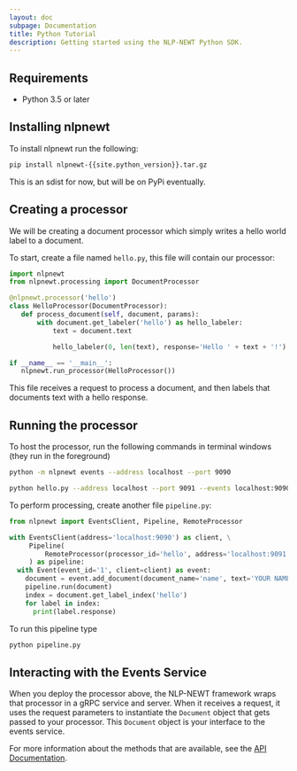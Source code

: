 ```yaml
---
layout: doc
subpage: Documentation
title: Python Tutorial
description: Getting started using the NLP-NEWT Python SDK.
---
```


## Requirements


- Python 3.5 or later

## Installing nlpnewt

To install nlpnewt run the following:

```bash
pip install nlpnewt-{{site.python_version}}.tar.gz
```

This is an sdist for now, but will be on PyPi eventually.

## Creating a processor


We will be creating a document processor which simply writes a hello world label to a document.

To start, create a file named ``hello.py``, this file will contain our processor:

```python
import nlpnewt
from nlpnewt.processing import DocumentProcessor

@nlpnewt.processor('hello')
class HelloProcessor(DocumentProcessor):
   def process_document(self, document, params):
       with document.get_labeler('hello') as hello_labeler:
           text = document.text

           hello_labeler(0, len(text), response='Hello ' + text + '!')

if __name__ == '__main__':
   nlpnewt.run_processor(HelloProcessor())
```

This file receives a request to process a document, and then labels that documents text with
a hello response.

## Running the processor

To host the processor, run the following commands in terminal windows (they run in the foreground)

```bash
python -m nlpnewt events --address localhost --port 9090

python hello.py --address localhost --port 9091 --events localhost:9090
```

To perform processing, create another file ``pipeline.py``:

```python
from nlpnewt import EventsClient, Pipeline, RemoteProcessor

with EventsClient(address='localhost:9090') as client, \
     Pipeline(
         RemoteProcessor(processor_id='hello', address='localhost:9091')
     ) as pipeline:
  with Event(event_id='1', client=client) as event:
    document = event.add_document(document_name='name', text='YOUR NAME')
    pipeline.run(document)
    index = document.get_label_index('hello')
    for label in index:
      print(label.response)
```


To run this pipeline type

```bash
python pipeline.py
```

## Interacting with the Events Service

When you deploy the processor above, the NLP-NEWT framework wraps that processor
in a gRPC service and server. When it receives a request, it uses the request
parameters to instantiate the ``Document`` object that gets passed to your
processor. This ``Document`` object is your interface to the events service.

For more information about the methods that are available, see the
[API Documentation](https://nlpie.github.io/newt-python-api/nlpnewt.html#nlpnewt.events.Document).
